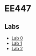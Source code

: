 # EE447

## Labs
- [Lab 0](https://github.com/dkarakay/EE447/tree/main/Labs/Lab%200)
- [Lab 1](https://github.com/dkarakay/EE447/tree/main/Labs/Lab%201)
- [Lab 2](https://github.com/dkarakay/EE447/tree/main/Labs/Lab%202)
